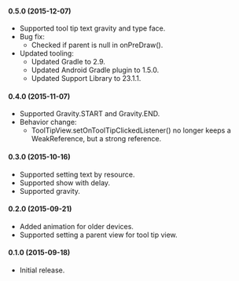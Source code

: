 #### 0.5.0 (2015-12-07)
- Supported tool tip text gravity and type face.
- Bug fix:
  - Checked if parent is null in onPreDraw().
- Updated tooling:
  - Updated Gradle to 2.9.
  - Updated Android Gradle plugin to 1.5.0.
  - Updated Support Library to 23.1.1.

#### 0.4.0 (2015-11-07)
- Supported Gravity.START and Gravity.END.
- Behavior change:
  - ToolTipView.setOnToolTipClickedListener() no longer keeps a WeakReference, but a strong reference.

#### 0.3.0 (2015-10-16)
- Supported setting text by resource.
- Supported show with delay.
- Supported gravity.

#### 0.2.0 (2015-09-21)
- Added animation for older devices.
- Supported setting a parent view for tool tip view.

#### 0.1.0 (2015-09-18)
- Initial release.

